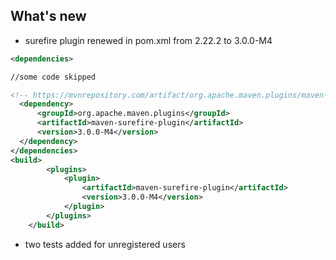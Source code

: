 ## What's new

* surefire plugin renewed in pom.xml from 2.22.2 to 3.0.0-M4
```xml                
<dependencies>

//some code skipped

<!-- https://mvnrepository.com/artifact/org.apache.maven.plugins/maven-surefire-plugin -->
  <dependency>
      <groupId>org.apache.maven.plugins</groupId>
      <artifactId>maven-surefire-plugin</artifactId>
      <version>3.0.0-M4</version>
  </dependency>
</dependencies>
<build>
        <plugins>
            <plugin>
                <artifactId>maven-surefire-plugin</artifactId>
                <version>3.0.0-M4</version>
            </plugin>
        </plugins>
    </build>
```
* two tests added for unregistered users

